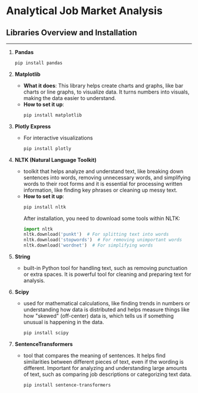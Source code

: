 # Analytical Job Market Analysis

## Libraries Overview and Installation
---

1. **Pandas**  
     ```bash
     pip install pandas
     ```
2. **Matplotlib**  
   - **What it does**: This library helps create charts and graphs, like bar charts or line graphs, to visualize data. It turns numbers into visuals, making the data easier to understand.  
   - **How to set it up**:  
     ```bash
     pip install matplotlib
     ```
3. **Plotly Express**
   - For interactive visualizations
     ```bash
     pip install plotly
     ```

4. **NLTK (Natural Language Toolkit)**  
   - toolkit that helps analyze and understand text, like breaking down sentences into words, removing unnecessary words, and simplifying words to their root forms and it is essential for processing written information, like finding key phrases or cleaning up messy text.  
   - **How to set it up**:  
     ```bash
     pip install nltk
     ```
     After installation, you need to download some tools within NLTK:
     ```python
     import nltk
     nltk.download('punkt')  # For splitting text into words
     nltk.download('stopwords')  # For removing unimportant words
     nltk.download('wordnet')  # For simplifying words
     ```
5. **String**  
   - built-in Python tool for handling text, such as removing punctuation or extra spaces. It is powerful tool for cleaning and preparing text for analysis.  

6. **Scipy**  
   - used for mathematical calculations, like finding trends in numbers or understanding how data is distributed and helps measure things like how "skewed" (off-center) data is, which tells us if something unusual is happening in the data.    
     ```bash
     pip install scipy
     ```
7. **SentenceTransformers**  
   - tool that compares the meaning of sentences. It helps find similarities between different pieces of text, even if the wording is different. Important for analyzing and understanding large amounts of text, such as comparing job descriptions or categorizing text data.  
     ```bash
     pip install sentence-transformers
     ```
